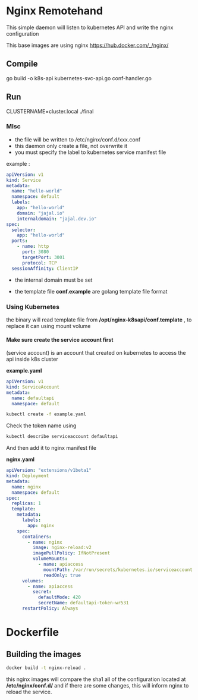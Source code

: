 # Nginx Remotehand 

This simple daemon will listen to kubernetes API and write the nginx
configuration

This base images are using nginx https://hub.docker.com/_/nginx/


## Compile 

go build -o k8s-api kubernetes-svc-api.go conf-handler.go

## Run

CLUSTERNAME=cluster.local ./final

### MIsc

- the file will be written to /etc/nginx/conf.d/xxx.conf
- this daemon only create a file, not overwrite it
- you must specify the label to kubernetes service manifest file

example :

```yaml
apiVersion: v1
kind: Service
metadata:
  name: "hello-world"
  namespace: default
  labels:
    app: "hello-world"
    domain: "jajal.io"
    internaldomain: "jajal.dev.io"
spec:
  selector:
    app: "hello-world"
  ports:
    - name: http
      port: 3080
      targetPort: 3001
      protocol: TCP
  sessionAffinity: ClientIP
```

- the internal domain must be set

- the template file **conf.example** are golang template file format 

### Using Kubernetes

the binary will read template file from
**/opt/nginx-k8sapi/conf.template** , to replace it can using mount
volume 

#### Make sure create the service account first

(service account) is an account that created on kubernetes to access the
api inside k8s cluster

**example.yaml**

```yaml
apiVersion: v1
kind: ServiceAccount
metadata:
  name: defaultapi
  namespace: default
```

```bash
kubectl create -f example.yaml
```

Check the token name using 

```bash
kubectl describe serviceaccount defaultapi
```

And then add it to nginx manifest file

**nginx.yaml**
```yaml
apiVersion: "extensions/v1beta1"
kind: Deployment
metadata:
  name: nginx
  namespace: default
spec:
  replicas: 1
  template:
    metadata:
      labels:
        app: nginx
    spec:
      containers:
        - name: nginx
          image: nginx-reload:v2
          imagePullPolicy: IfNotPresent
          volumeMounts:
            - name: apiaccess
              mountPath: /var/run/secrets/kubernetes.io/serviceaccount
              readOnly: true
      volumes:
        - name: apiaccess
          secret:
            defaultMode: 420
            secretName: defaultapi-token-wr531
      restartPolicy: Always
```

# Dockerfile

## Building the images 

```bash
docker build -t nginx-reload .
```

this nginx images will compare the sha1 all of the configuration located
at **/etc/nginx/conf.d/** and if there are some changes, this will
inform nginx to reload the service.
